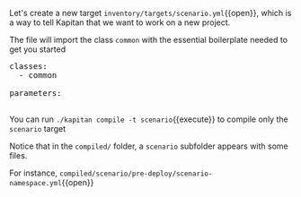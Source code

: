 Let's create a new target `inventory/targets/scenario.yml`{{open}}, which is a way to tell Kapitan that we want to work on a new project.

The file will import the class `common` with the essential boilerplate needed to get you started
<pre class="file" data-filename="inventory/targets/scenario.yml" data-target="replace">
classes:
  - common

parameters:

</pre>

You can run `./kapitan compile -t scenario`{{execute}} to compile only the `scenario` target

Notice that in the `compiled/` folder, a `scenario` subfolder appears with some files. 

For instance, `compiled/scenario/pre-deploy/scenario-namespace.yml`{{open}}